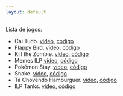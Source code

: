 ```yaml
---
layout: default
---
```


Lista de jogos:

- Cai Tudo. [vídeo](https://youtu.be/LB_31auynWs), [código](https://github.com/rodrigorgs/jogos-ilp/tree/master/src/cai-tudo)
- Flappy Bird. [vídeo](https://youtu.be/9CXpnMF1CHA), [código](https://github.com/rodrigorgs/jogos-ilp/tree/master/src/flappy-bird)
- Kill the Zombie. [vídeo](https://youtu.be/NEbI9aaPG0w), [código](https://github.com/rodrigorgs/jogos-ilp/tree/master/src/kill-the-zombie)
- Memes ILP [vídeo](), [código](https://github.com/rodrigorgs/jogos-ilp/tree/master/src)
- Pokémon Stay. [vídeo](https://youtu.be/nAuyA1uQKcI), [código](https://github.com/rodrigorgs/jogos-ilp/tree/master/src/pokemon-stay)
- Snake. [vídeo](https://youtu.be/exfmbeVZkWk), [código](https://github.com/rodrigorgs/jogos-ilp/tree/master/src/snake)
- Tá Chovendo Hamburguer. [vídeo](https://youtu.be/dDPwXwz_wvA), [código](https://github.com/rodrigorgs/jogos-ilp/tree/master/src/ta-chovendo-hamburguer)
- ILP Tanks. [vídeo](https://youtu.be/-c7fbMlZ71o), [código](https://github.com/rodrigorgs/jogos-ilp/tree/master/src/ilp-tanks)